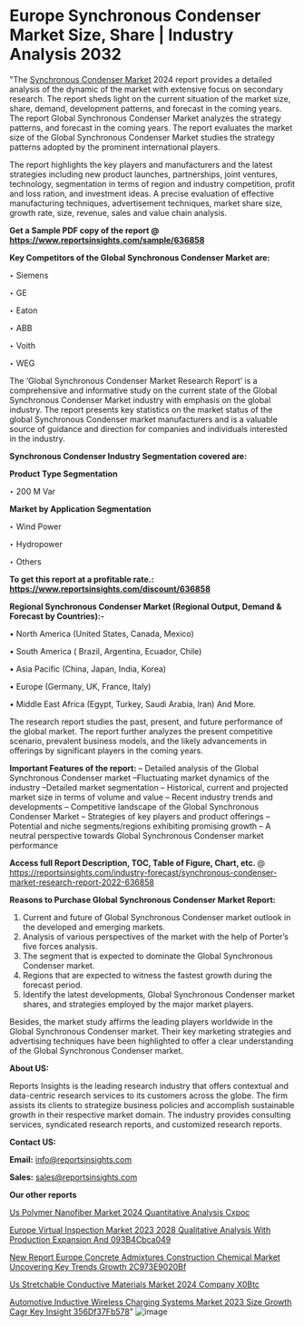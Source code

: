 # Europe Synchronous Condenser Market Size, Share | Industry Analysis 2032

"The <a href=https://www.reportsinsights.com/sample/636858>Synchronous Condenser Market</a> 2024 report provides a detailed analysis of the dynamic of the market with extensive focus on secondary research. The report sheds light on the current situation of the market size, share, demand, development patterns, and forecast in the coming years. The report Global Synchronous Condenser Market analyzes the strategy patterns, and forecast in the coming years. The report evaluates the market size of the Global Synchronous Condenser Market studies the strategy patterns adopted by the prominent international players.

The report highlights the key players and manufacturers and the latest strategies including new product launches, partnerships, joint ventures, technology, segmentation in terms of region and industry competition, profit and loss ration, and investment ideas. A precise evaluation of effective manufacturing techniques, advertisement techniques, market share size, growth rate, size, revenue, sales and value chain analysis.

<strong>Get a Sample PDF copy of the report @ <a href=https://www.reportsinsights.com/sample/636858 style=color:#0000ff;>https://www.reportsinsights.com/sample/636858</a></strong>

<strong>Key Competitors of the Global Synchronous Condenser Market are:</strong>

‣ Siemens

‣ GE

‣ Eaton

‣ ABB

‣ Voith

‣ WEG

The ‘Global Synchronous Condenser Market Research Report’ is a comprehensive and informative study on the current state of the Global Synchronous Condenser Market industry with emphasis on the global industry. The report presents key statistics on the market status of the global Synchronous Condenser market manufacturers and is a valuable source of guidance and direction for companies and individuals interested in the industry.

<strong>Synchronous Condenser Industry Segmentation covered are:</strong>

<strong>Product Type Segmentation</strong>

‣    200 M Var

<strong>Market by Application Segmentation</strong>

‣   Wind Power

‣ Hydropower

‣ Others

<strong>To get this report at a profitable rate.: <a href=https://www.reportsinsights.com/discount/636858 style=color:#0000ff;>https://www.reportsinsights.com/discount/636858</a></strong>

<strong>Regional Synchronous Condenser Market (Regional Output, Demand &amp; Forecast by Countries):-</strong>

• North America (United States, Canada, Mexico)

• South America ( Brazil, Argentina, Ecuador, Chile)

• Asia Pacific (China, Japan, India, Korea)

• Europe (Germany, UK, France, Italy)

• Middle East Africa (Egypt, Turkey, Saudi Arabia, Iran) And More.

The research report studies the past, present, and future performance of the global market. The report further analyzes the present competitive scenario, prevalent business models, and the likely advancements in offerings by significant players in the coming years.

<strong>Important Features of the report:</strong>
– Detailed analysis of the Global Synchronous Condenser market
–Fluctuating market dynamics of the industry
–Detailed market segmentation
– Historical, current and projected market size in terms of volume and value
– Recent industry trends and developments
– Competitive landscape of the Global Synchronous Condenser Market
– Strategies of key players and product offerings
– Potential and niche segments/regions exhibiting promising growth
– A neutral perspective towards Global Synchronous Condenser market performance

<strong>Access full Report Description, TOC, Table of Figure, Chart, etc. </strong>@   <a href=https://reportsinsights.com/industry-forecast/synchronous-condenser-market-research-report-2022-636858 style=color:#0000ff;>https://reportsinsights.com/industry-forecast/synchronous-condenser-market-research-report-2022-636858</a>

<strong>Reasons to Purchase Global Synchronous Condenser Market Report:</strong>
1. Current and future of Global Synchronous Condenser market outlook in the developed and emerging markets.
2. Analysis of various perspectives of the market with the help of Porter’s five forces analysis.
3. The segment that is expected to dominate the Global Synchronous Condenser market.
4. Regions that are expected to witness the fastest growth during the forecast period.
5. Identify the latest developments, Global Synchronous Condenser market shares, and strategies employed by the major market players.

Besides, the market study affirms the leading players worldwide in the Global Synchronous Condenser market. Their key marketing strategies and advertising techniques have been highlighted to offer a clear understanding of the Global Synchronous Condenser market.

<strong><strong>About US</strong>:</strong>

Reports Insights is the leading research industry that offers contextual and data-centric research services to its customers across the globe. The firm assists its clients to strategize business policies and accomplish sustainable growth in their respective market domain. The industry provides consulting services, syndicated research reports, and customized research reports.

<strong>Contact US:</strong>

<p class=><b>Email:</b> <a href=mailto:info@reportsinsights.com>info@reportsinsights.com</a></p>
<p class=><b>Sales:</b> <a href=mailto:sales@reportsinsights.com>sales@reportsinsights.com</a></p>

<strong>Our other reports</strong>

<a href=https://www.linkedin.com/pulse/us-polymer-nanofiber-market-2024-quantitative-analysis-cxpoc/>Us Polymer Nanofiber Market 2024 Quantitative Analysis Cxpoc</a>

<a href=https://medium.com/@yadavahaan91/europe-virtual-inspection-market-2023-2028-qualitative-analysis-with-production-expansion-and-093b4cbca049>Europe Virtual Inspection Market 2023 2028 Qualitative Analysis With Production Expansion And 093B4Cbca049</a>

<a href=https://medium.com/@amanmandal1286/new-report-europe-concrete-admixtures-construction-chemical-market-uncovering-key-trends-growth-2c973e9020bf>New Report Europe Concrete Admixtures Construction Chemical Market Uncovering Key Trends Growth 2C973E9020Bf</a>

<a href=https://www.linkedin.com/pulse/us-stretchable-conductive-materials-market-2024-company-x0btc/>Us Stretchable Conductive Materials Market 2024 Company X0Btc</a>

<a href=https://medium.com/@gd336335/automotive-inductive-wireless-charging-systems-market-2023-size-growth-cagr-key-insight-356df37fb578>Automotive Inductive Wireless Charging Systems Market 2023 Size Growth Cagr Key Insight 356Df37Fb578</a>"
![image](https://github.com/aakesh123242/RIMarket/assets/158431203/d11079ef-539f-4396-bdc8-5b370f24f868)
